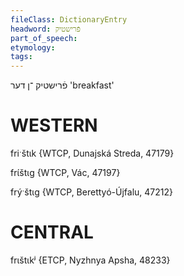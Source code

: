 ```yaml
---
fileClass: DictionaryEntry
headword: פֿרישטיק
part_of_speech: 
etymology: 
tags: 
---
```

פֿרישטיק
־ן
דער
'breakfast'

WESTERN
========

friˑštɩk {WTCP, Dunajská Streda, 47179}

frɩ́štɩg {WTCP, Vác, 47197}

frýˑštɩg {WTCP, Berettyó-Újfalu, 47212}

CENTRAL
========

frɩštɩkʲ {ETCP, Nyzhnya Apsha, 48233}